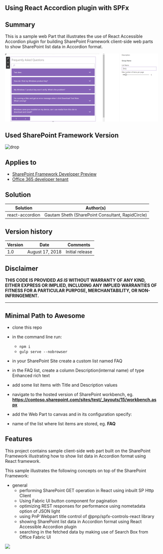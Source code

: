 ## Using React Accordion plugin with SPFx

## Summary

This is a sample web Part that illustrates the use of React Accessible Accordion plugin for building SharePoint Framework client-side web parts to show SharePoint list data in Accordion format.

![Sample Web Part built using SPFx with React Framework showing list data in accordion format](./assets/previewAccordion.PNG)

## Used SharePoint Framework Version 
![drop](https://img.shields.io/badge/drop-1.5.1-green.svg)

## Applies to

* [SharePoint Framework Developer Preview](http://dev.office.com/sharepoint/docs/spfx/sharepoint-framework-overview)
* [Office 365 developer tenant](http://dev.office.com/sharepoint/docs/spfx/set-up-your-developer-tenant)

## Solution

Solution|Author(s)
--------|---------
react-accordion | Gautam Sheth (SharePoint Consultant, RapidCircle)

## Version history

Version|Date|Comments
-------|----|--------
1.0|August 17, 2018|Initial release

## Disclaimer
**THIS CODE IS PROVIDED *AS IS* WITHOUT WARRANTY OF ANY KIND, EITHER EXPRESS OR IMPLIED, INCLUDING ANY IMPLIED WARRANTIES OF FITNESS FOR A PARTICULAR PURPOSE, MERCHANTABILITY, OR NON-INFRINGEMENT.**

---

## Minimal Path to Awesome

- clone this repo
- in the command line run:
  - `npm i`
  - `gulp serve --nobrowser`
- in your SharePoint Site create a custom list named FAQ 
- in the FAQ list, create a column Description(internal name) of type Enhanced rich text
- add some list items with Title and Description values

- navigate to the hosted version of SharePoint workbench, eg. **https://contoso.sharepoint.com/sites/test/_layouts/15/workbench.aspx**
- add the Web Part to canvas and in its configuration specify:
- name of the list where list items are stored, eg. **FAQ**


## Features

This project contains sample client-side web part built on the SharePoint Framework illustrating how to show list data in Accordion format using React framework.

This sample illustrates the following concepts on top of the SharePoint Framework:

- general
  - performing SharePoint GET operation in React using inbuilt SP Http Client
  - Using Fabric UI button component for pagination      
  - optimizing REST responses for performance using nometadata option of JSON light
  - using PnP Webpart title control of @pnp/spfx-controls-react library
  - showing SharePoint list data in Accordion format using React Accessible Accordion plugin
  - searching in the fetched data by making use of Search Box from Office Fabric UI


<img src="https://telemetry.sharepointpnp.com/sp-dev-fx-webparts/samples/react-accordion" />

